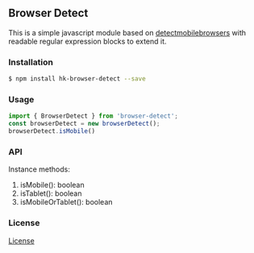 ## Browser Detect

This is a simple javascript module based on [detectmobilebrowsers](http://detectmobilebrowsers.com) with readable regular expression blocks to extend it.

### Installation
```bash
$ npm install hk-browser-detect --save
```

### Usage

```javascript
import { BrowserDetect } from 'browser-detect';
const browserDetect = new browserDetect();
browserDetect.isMobile()
```


### API
Instance methods:

1. isMobile(): boolean
2. isTablet(): boolean
3. isMobileOrTablet(): boolean

### License

[License](LICENSE.md)